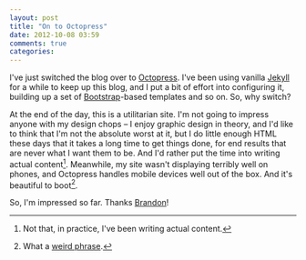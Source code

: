 ```yaml
---
layout: post
title: "On to Octopress"
date: 2012-10-08 03:59
comments: true
categories: 
---
```


I've just switched the blog over to [Octopress](octopress.org).  I've been using vanilla [Jekyll](https://github.com/mojombo/jekyll) for a while to keep up this blog, and I put a bit of effort into configuring it, building up a set of [Bootstrap](http://twitter.github.com/bootstrap/)-based templates and so on. So, why switch? 

At the end of the day, this is a utilitarian site. I'm not going to impress anyone with my design chops – I enjoy graphic design in theory, and I'd like to think that I'm not the absolute worst at it, but I do little enough HTML these days that it takes a long time to get things done, for end results that are never what I want them to be. And I'd rather put the time into writing actual content[^1]. Meanwhile, my site wasn't displaying terribly well on phones, and Octopress handles mobile devices well out of the box. And it's beautiful to boot[^2]. 

[^1]: Not that, in practice, I've been writing actual content.
[^2]: What a [weird phrase](http://english.stackexchange.com/questions/9538/why-do-we-say-to-boot).

So, I'm impressed so far. Thanks [Brandon](https://github.com/imathis/octopress)! 
